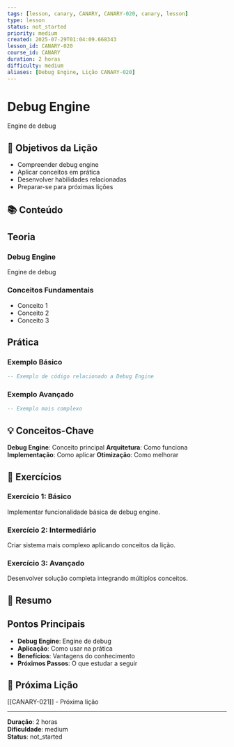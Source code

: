```yaml
---
tags: [lesson, canary, CANARY, CANARY-020, canary, lesson]
type: lesson
status: not_started
priority: medium
created: 2025-07-29T01:04:09.668343
lesson_id: CANARY-020
course_id: CANARY
duration: 2 horas
difficulty: medium
aliases: [Debug Engine, Lição CANARY-020]
---
```


# Debug Engine

Engine de debug

## 🎯 Objetivos da Lição

- Compreender debug engine
- Aplicar conceitos em prática
- Desenvolver habilidades relacionadas
- Preparar-se para próximas lições

## 📚 Conteúdo


## Teoria

### Debug Engine
Engine de debug

### Conceitos Fundamentais
- Conceito 1
- Conceito 2
- Conceito 3

## Prática

### Exemplo Básico
```lua
-- Exemplo de código relacionado a Debug Engine
```

### Exemplo Avançado
```lua
-- Exemplo mais complexo
```


## 💡 Conceitos-Chave

**Debug Engine**: Conceito principal
**Arquitetura**: Como funciona
**Implementação**: Como aplicar
**Otimização**: Como melhorar

## 🧪 Exercícios


### Exercício 1: Básico
Implementar funcionalidade básica de debug engine.

### Exercício 2: Intermediário
Criar sistema mais complexo aplicando conceitos da lição.

### Exercício 3: Avançado
Desenvolver solução completa integrando múltiplos conceitos.


## 📝 Resumo


## Pontos Principais

- **Debug Engine**: Engine de debug
- **Aplicação**: Como usar na prática
- **Benefícios**: Vantagens do conhecimento
- **Próximos Passos**: O que estudar a seguir


## 🔗 Próxima Lição

[[CANARY-021]] - Próxima lição

---

**Duração**: 2 horas  
**Dificuldade**: medium  
**Status**: not_started
